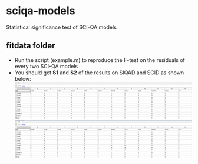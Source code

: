 # sciqa-models
Statistical significance test of SCI-QA models
## fitdata folder
* Run the script (example.m) to reproduce the F-test on the residuals of every two SCI-QA models
* You should get **S1** and **S2** of the results on SIQAD and SCID as shown below:
![](https://github.com/notalkmartialart/sciqa-models/blob/master/fitdata/S1.png)
![](https://github.com/notalkmartialart/sciqa-models/blob/master/fitdata/S2.png)
